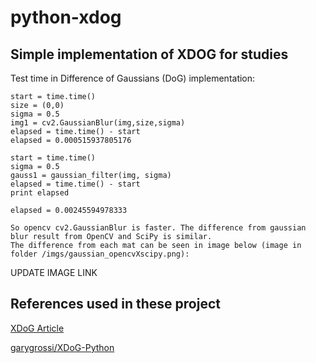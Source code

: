 # python-xdog

## Simple implementation of XDOG for studies 

Test time in Difference of Gaussians (DoG) implementation:

	start = time.time()
	size = (0,0)
	sigma = 0.5
	img1 = cv2.GaussianBlur(img,size,sigma)
	elapsed = time.time() - start
	elapsed = 0.000515937805176

	start = time.time()	
	sigma = 0.5
	gauss1 = gaussian_filter(img, sigma)
	elapsed = time.time() - start
	print elapsed

	elapsed = 0.00245594978333

	So opencv cv2.GaussianBlur is faster. The difference from gaussian blur result from OpenCV and SciPy is similar.
	The difference from each mat can be seen in image below (image in folder /imgs/gaussian_opencvXscipy.png):

UPDATE IMAGE LINK

## References used in these project

[XDoG Article](http://www.kyprianidis.com/p/cag2012/winnemoeller-cag2012.pdf)

[garygrossi/XDoG-Python](https://github.com/garygrossi/XDoG-Python)